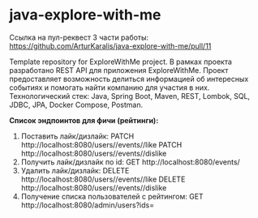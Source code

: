 # java-explore-with-me

Ссылка на пул-реквест 3 части работы: https://github.com/ArturKaralis/java-explore-with-me/pull/11

Template repository for ExploreWithMe project.
В рамках проекта разработано REST API для приложения ExploreWithMe. 
Проект предоставляет возможность делиться информацией об интересных событиях и помогать найти компанию для участия в них.
Технологический стек: Java, Spring Boot, Maven, REST, Lombok, SQL, JDBC, JPA, Docker Compose, Postman.

**Список эндпоинтов для фичи (рейтинги):**
1. Поставить лайк/дизлайк:
   PATCH http://localhost:8080/users/<userId>/events/<eventId>/like
   PATCH http://localhost:8080/users/<userId>/events/<eventId>/dislike
2. Получить лайк/дизлайк по id:
   GET http://localhost:8080/events/<id>
3. Удалить лайк/дизлайк:
   DELETE http://localhost:8080/users/<userId>/events/<eventId>/like
   DELETE http://localhost:8080/users/<userId>/events/<eventId>/dislike
4. Получение списка пользователей c рейтингом:
   GET http://localhost:8080/admin/users?ids=<eventOwnerUid>
